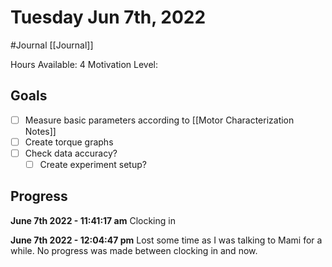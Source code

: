 # Tuesday Jun 7th, 2022
#Journal [[Journal]]

Hours Available: 4
Motivation Level: 

## Goals
- [ ] Measure basic parameters according to [[Motor Characterization Notes]]
- [ ] Create torque graphs
- [ ] Check data accuracy?
	- [ ] Create experiment setup?

## Progress
**June 7th 2022 - 11:41:17 am** 
Clocking in

**June 7th 2022 - 12:04:47 pm** 
Lost some time as I was talking to Mami for a while. No progress was made between clocking in and now.

